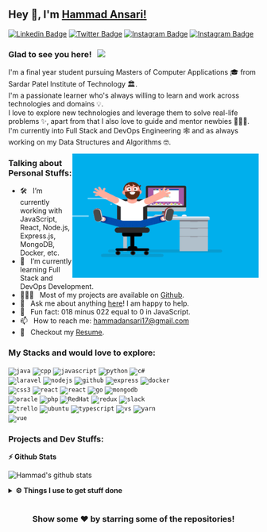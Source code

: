## Hey 👋, I'm [Hammad Ansari!](https://github.com/fruxc/)

[![Linkedin Badge](https://img.shields.io/badge/-LinkedIn-0e76a8?style=flat-square&logo=Linkedin&logoColor=white)](https://linkedin.com/in/h4mm4d)
[![Twitter Badge](https://img.shields.io/badge/-Twitter-00acee?style=flat-square&logo=Twitter&logoColor=white)](https://twitter.com/fruxc_)
[![Instagram Badge](https://img.shields.io/badge/-Instagram-e4405f?style=flat-square&logo=Instagram&logoColor=white)](https://instagram.com/fruxc/)
[![Instagram Badge](https://img.shields.io/badge/-Snapchat-FFFC00?style=flat-square&logo=Snapchat&logoColor=white)](https://instagram.com/fruxc/)

### Glad to see you here! &nbsp; ![](https://visitor-badge.glitch.me/badge?page_id=fruxc.fruxc&style=flat-square&color=0088cc)

I'm a final year student pursuing Masters of Computer Applications 🎓 from Sardar Patel Institute of Technology 🏛.
<br/> I'm a passionate learner who's always willing to learn and work across technologies and domains 💡.
<br/> I love to explore new technologies and leverage them to solve real-life problems ✨, apart from that I also love to guide and mentor newbies 👨🏻‍💻.
<br/> I'm currently into Full Stack and DevOps Engineering 🕸️ and as always working on my Data Structures and Algorithms 🤓.

<img align="right" height="250" width="375" alt="" src="https://raw.githubusercontent.com/fruxc/fruxc/master/gifs/coder.gif" />

### Talking about Personal Stuffs:

- 🛠 &nbsp; I’m currently working with JavaScript, React, Node.js, Express.js, <br /> MongoDB, Docker, etc.
- 🚀 &nbsp; I’m currently learning Full Stack and DevOps Development.
- 👨🏻‍💻 &nbsp; Most of my projects are available on [Github](https://github.com/fruxc).
- 💬 &nbsp; Ask me about anything [here](https://github.com/fruxc/fruxc/issues)! I am happy to help.
- 👾 &nbsp; Fun fact: 018 minus 022 equal to 0 in JavaScript.
- 📫 &nbsp; How to reach me: hammadansari17@gmail.com
- 📝 &nbsp; Checkout my [Resume](https://github.com/fruxc/fruxc/blob/master/resume.pdf).

### My Stacks and would love to explore:

<code><img height="25" src="https://devicon.dev/devicon.git/icons/java/java-original.svg" alt="java"></code>
<code><img height="25" src="https://devicon.dev/devicon.git/icons/cplusplus/cplusplus-original.svg" alt="cpp"></code>
<code><img height="25" src="https://devicon.dev/devicon.git/icons/javascript/javascript-original.svg" alt="javascript"></code>
<code><img height="25" src="https://devicon.dev/devicon.git/icons/python/python-original.svg" alt="python"></code>
<code><img height="25" src="https://devicon.dev/devicon.git/icons/csharp/csharp-original.svg" alt="c#"></code>
<br/>
<code><img height="25" src="https://devicon.dev/devicon.git/icons/laravel/laravel-plain.svg" alt="laravel"></code>
<code><img height="25" src="https://devicon.dev/devicon.git/icons/nodejs/nodejs-original.svg" alt="nodejs"></code>
<code><img height="25" src="https://devicon.dev/devicon.git/icons/github/github-original.svg" alt="github"></code>
<code><img height="25" src="https://devicon.dev/devicon.git/icons/express/express-original.svg" alt="express"></code>
<code><img height="25" src="https://devicon.dev/devicon.git/icons/docker/docker-original.svg" alt="docker"></code>
<br/>
<code><img height="25" src="https://devicon.dev/devicon.git/icons/css3/css3-original.svg" alt="css3"></code>
<code><img height="25" src="https://devicon.dev/devicon.git/icons/react/react-original.svg" alt="react"></code>
<code><img height="25" src="https://devicon.dev/devicon.git/icons/codeigniter/codeigniter-plain.svg" alt="react"></code>
<code><img height="25" src="https://devicon.dev/devicon.git/icons/go/go-original.svg" alt="go"></code>
<code><img height="25" src="https://devicon.dev/devicon.git/icons/mongodb/mongodb-original.svg" alt="mongodb"></code>
<br/>
<code><img height="25" src="https://devicon.dev/devicon.git/icons/oracle/oracle-original.svg" alt="oracle"></code>
<code><img height="25" src="https://devicon.dev/devicon.git/icons/php/php-original.svg" alt="php"></code>
<code><img height="25" src="https://devicon.dev/devicon.git/icons/redhat/redhat-original.svg" alt="RedHat"></code>
<code><img height="25" src="https://devicon.dev/devicon.git/icons/redux/redux-original.svg" alt="redux"></code>
<code><img height="25" src="https://devicon.dev/devicon.git/icons/slack/slack-original.svg" alt="slack"></code>
<br/>
<code><img height="25" src="https://devicon.dev/devicon.git/icons/trello/trello-plain.svg" alt="trello"></code>
<code><img height="25" src="https://devicon.dev/devicon.git/icons/ubuntu/ubuntu-plain.svg" alt="ubuntu"></code>
<code><img height="25" src="https://devicon.dev/devicon.git/icons/typescript/typescript-original.svg" alt="typescript"></code>
<code><img height="25" src="https://devicon.dev/devicon.git/icons/visualstudio/visualstudio-plain.svg" alt="vs"></code>
<code><img height="25" src="https://devicon.dev/devicon.git/icons/yarn/yarn-original.svg" alt="yarn"></code>
<br/>
<code><img height="25" src="https://devicon.dev/devicon.git/icons/vuejs/vuejs-original.svg" alt="vue"></code>

### Projects and Dev Stuffs:

<b>⚡ Github Stats</b>

![Hammad's github stats](https://github-readme-stats.vercel.app/api?username=fruxc&show_icons=true&theme=radical)

<details>	
  <br />
  <summary><b>⚙️ Things I use to get stuff done</b></summary>
  	<ul>
  	    <li><b>OS:</b> Windows 10</li>
  	    <li><b>Browser</b> Chrome </li>
	    <li><b>Code Editor:</b> Visual Studio Code </li>
	    <br />
	</ul>	
</details>

#

<div align="center">

### Show some ❤️ by starring some of the repositories!

</div>
